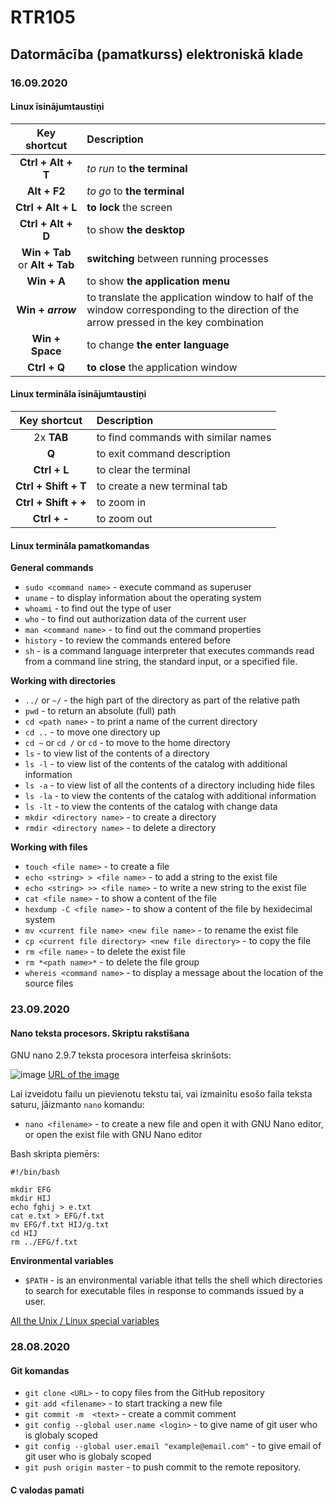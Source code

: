 # RTR105
## Datormācība (pamatkurss) elektroniskā klade

### 16.09.2020

#### **Linux īsinājumtaustiņi**

| Key shortcut | Description |
| :---: | :--- |
| **Ctrl + Alt + T** | *to run* to **the terminal** |
| **Alt + F2** | *to go* to **the terminal** |
| **Ctrl + Alt + L** | **to lock** the screen |
| **Ctrl + Alt + D** | to show **the desktop** |
| **Win + Tab** or **Alt + Tab** | **switching** between running processes |
| **Win + A** | to show **the application menu** |
| **Win + _arrow_** | to translate the application window to half of the window corresponding to the direction of the arrow pressed in the key combination |
| **Win + Space** | to change **the enter language** |
| **Ctrl + Q** | **to close** the application window |

#### **Linux termināla īsinājumtaustiņi**

| Key shortcut | Description |
| :---: | :--- |
| 2x **TAB** | to find commands with similar names |
| **Q** | to exit command description |
| **Ctrl + L** | to clear the terminal |
| **Ctrl + Shift + T** | to create a new terminal tab |
| **Ctrl + Shift + _+_** | to zoom in |
| **Ctrl + _-_** | to zoom out |

#### **Linux termināla pamatkomandas**

**General commands**

- `sudo <command name>`     - execute command as superuser
- `uname`     - to display information about the operating system
- `whoami`    - to find out the type of user
- `who`       - to find out authorization data of the current user
- `man <command name>` - to find out the command properties
- `history`   - to review the commands entered before
- `sh`        - is a command language interpreter that executes commands read from a command line string, the standard input, or a specified file.

**Working with directories**

- `../` or `~/` - the high part of the directory as part of the relative path
- `pwd`       - to return an absolute (full) path
- `cd <path name>`   - to print a name of the current directory
- `cd ..`     - to move one directory up
- `cd ~` or `cd /` or `cd`      - to move to the home directory
- `ls`        - to view list of the contents of a directory
- `ls -l`     - to view list of the contents of the catalog with additional information
- `ls -a`     - to view list of all the contents of a directory including hide files
- `ls -la`    - to view the contents of the catalog with additional information
- `ls -lt`    - to view the contents of the catalog with change data
- `mkdir <directory name>`     - to create a directory
- `rmdir <directory name>`     - to delete a directory

**Working with files**

- `touch <file name>`          - to create a file
- `echo <string> > <file name>`     - to add a string to the exist file
- `echo <string> >> <file name>`     - to write a new string to the exist file
- `cat <file name>`   - to show a content of the file
- `hexdump -C <file name>`   - to show a content of the file by hexidecimal system
- `mv <current file name> <new file name>` - to rename the exist file
- `cp <current file directory> <new file directory>` - to copy the file
- `rm <file name>`  - to delete the exist file
- `rm *<path name>*` - to delete the file group
- `whereis <command name>` - to display a message about the location of the source files

### 23.09.2020

#### **Nano teksta procesors. Skriptu rakstīšana**

GNU nano 2.9.7 teksta procesora interfeisa skrinšots:

![image](https://www.tecmint.com/wp-content/uploads/2018/10/Create-New-File.png)
[URL of the image](https://www.tecmint.com/wp-content/uploads/2018/10/Create-New-File.png)

Lai izveidotu failu un pievienotu tekstu tai, vai izmainītu esošo faila teksta saturu, jāizmanto `nano` komandu:

- `nano <filename>`  - to create a new file and open it with GNU Nano editor, or open the exist file with GNU Nano editor

Bash skripta piemērs:
```
#!/bin/bash 

mkdir EFG
mkdir HIJ
echo fghij > e.txt
cat e.txt > EFG/f.txt
mv EFG/f.txt HIJ/g.txt
cd HIJ 
rm ../EFG/f.txt
```

**Environmental variables**

- `$PATH` - is an environmental variable ithat tells the shell which directories to search for executable files in response to commands issued by a user.

[All the Unix / Linux special variables](https://www.tutorialspoint.com/unix/unix-special-variables.htm)

### 28.08.2020

#### **Git komandas**

- `git clone <URL>` - to copy files from the GitHub repository
- `git add <filename>` - to start tracking a new file
- `git commit -m  <text>` - create a commit comment
- `git config --global user.name <login>` - to give name of git user who is globaly scoped
- `git config --global user.email "example@email.com"` - to give email of git user who is globaly scoped
- `git push origin master` - to push commit to the remote repository.

#### **C valodas pamati**

